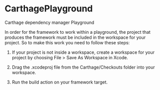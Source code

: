 # CarthagePlayground
Carthage dependency manager Playground


In order for the framework to work within a playground, the project that produces the framework must be included in the workspace for your project. So to make this work you need to follow these steps:

1) If your project is not inside a workspace, create a workspace for your project by choosing File > Save As Workspace in Xcode.

2) Drag the .xcodeproj file from the Carthage/Checkouts folder into your workspace.

3) Run the build action on your framework target.

